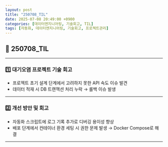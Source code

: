 ```yaml
---
layout: post
title: "250708_TIL"
date: 2025-07-08 20:49:00 +0900
categories: [데이터엔지니어링, 기술회고, TIL]
tags: [자동화, 데이터엔지니어링, 기술회고, 프로젝트관리]
---
```


<h2>📘 250708_TIL</h2>

---

<h3>1️⃣ 대기오염 프로젝트 기술 회고</h3>

- 프로젝트 초기 설계 단계에서 고려하지 못한 API 속도 이슈 발견
- 데이터 적재 시 DB 트랜잭션 처리 누락 → 롤백 이슈 발생

---

<h3>2️⃣ 개선 방안 및 회고</h3>

- 자동화 스크립트에 로그 기록 추가로 디버깅 용이성 향상
- 배포 단계에서 컨테이너 환경 세팅 시 권한 문제 발생 → Docker Compose로 해결

---
